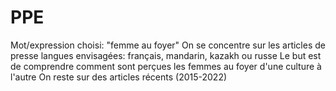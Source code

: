 # PPE
Mot/expression choisi: "femme au foyer"
On se concentre sur les articles de presse 
langues envisagées: français, mandarin, kazakh ou russe
Le but est de comprendre comment sont perçues les femmes au foyer d'une culture à l'autre
On reste sur des articles récents (2015-2022)

